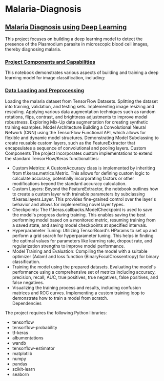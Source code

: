 # Malaria-Diagnosis
<h2><u><b>Malaria Diagnosis using Deep Learning</h2></b></u>
This project focuses on building a deep learning model to detect the presence of the Plasmodium parasite in microscopic blood cell images, thereby diagnosing malaria.

<h3><b><u>Project Components and Capabilities</h3></u></b>
This notebook demonstrates various aspects of building and training a deep learning model for image classification, including:

<h3><b><u>Data Loading and Preprocessing</h3></b></u>
Loading the malaria dataset from TensorFlow Datasets.
Splitting the dataset into training, validation, and testing sets.
Implementing image resizing and rescaling.
Applying various data augmentation techniques such as random rotations, flips, contrast, and brightness adjustments to improve model robustness.
Exploring Mix-Up data augmentation for creating synthetic training examples.
Model Architecture
Building a Convolutional Neural Network (CNN) using the TensorFlow Functional API, which allows for flexible and dynamic model structures.
Demonstrating Model Subclassing to create reusable custom layers, such as the FeatureExtractor that encapsulates a sequence of convolutional and pooling layers.
Custom Components
The project incorporates custom implementations to extend the standard TensorFlow/Keras functionalities:

<ul>
<li>Custom Metrics: A CustomAccuracy class is implemented by inheriting from tf.keras.metrics.Metric. This allows for defining custom logic to calculate accuracy, potentially incorporating factors or other modifications beyond the standard accuracy calculation.</li>
<li>Custom Layers: Beyond the FeatureExtractor, the notebook outlines how to create a custom layer with trainable parameters by subclassing tf.keras.layers.Layer. This provides fine-grained control over the layer's behavior and allows for implementing novel layer types.</li>
<li>Checkpoints: The tf.keras.callbacks.ModelCheckpoint is used to save the model's progress during training. This enables saving the best performing model based on a monitored metric, resuming training from a saved state, and saving model checkpoints at specified intervals.</li>
<li>Hyperparameter Tuning:
Utilizing TensorBoard's HParams to set up and perform a grid search for hyperparameter tuning. This helps in finding the optimal values for parameters like learning rate, dropout rate, and regularization strengths to improve model performance.</li>
<li>Model Training and Evaluation:
Compiling the model with a suitable optimizer (Adam) and loss function (BinaryFocalCrossentropy) for binary classification.</li>
<li>Training the model using the prepared datasets.
Evaluating the model's performance using a comprehensive set of metrics including accuracy, precision, recall, AUC, true positives, true negatives, false positives, and false negatives.</li>
<li>Visualizing the training process and results, including confusion matrices and ROC curves.
Implementing a custom training loop to demonstrate how to train a model from scratch.</li>
Dependencies
</ul>

<P>
The project requires the following Python libraries:
<br>
<ul>
<li>tensorflow</li>
<li>tensorflow-probability</li>
<li>tf-keras</li>
<li>albumentations</li>
<li>wandb</li>
<li>tensorflow-estimator</li>
<li>matplotlib</li>
<li>numpy</li>
<li>pandas</li>
<li>scikit-learn</li>
<li>seaborn</li>
</ul>
</p>
